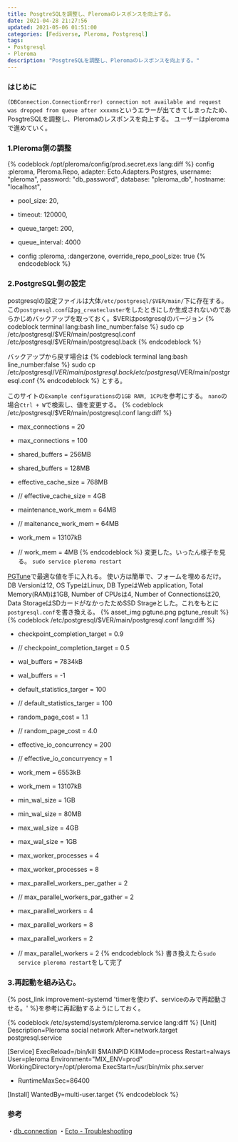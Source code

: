 ```yaml
---
title: PosgtreSQLを調整し、Pleromaのレスポンスを向上する。
date: 2021-04-28 21:27:56
updated: 2021-05-06 01:51:00
categories: [Fediverse, Pleroma, Postgresql]
tags:
- Postgresql
- Pleroma
description: "PosgtreSQLを調整し、Pleromaのレスポンスを向上する。"
---
```

### はじめに
`(DBConnection.ConnectionError) connection not available and request was dropped from queue after xxxxms`というエラーが出てきてしまったため、PosgtreSQLを調整し、Pleromaのレスポンスを向上する。
ユーザーはpleromaで進めていく。

<!-- toc -->
<!-- more -->
### 1.Pleroma側の調整
{% codeblock /opt/pleroma/config/prod.secret.exs lang:diff %}
config :pleroma, Pleroma.Repo,
  adapter: Ecto.Adapters.Postgres,
  username: "pleroma",
  password: "db_password",
  database: "pleroma_db",
  hostname: "localhost",
+  pool_size: 20,
+  timeout: 120000,
+  queue_target: 200,
+  queue_interval: 4000

+ config :pleroma, :dangerzone, override_repo_pool_size: true
{% endcodeblock %}

### 2.PostgreSQL側の設定
postgresqlの設定ファイルは大体`/etc/postgresql/$VER/main/`下に存在する。
この`postgresql.conf`は`pg_createcluster`をしたときにしか生成されないのであらかじめバックアップを取っておく。$VERはpostgresqlのバージョン
{% codeblock terminal lang:bash line_number:false %}
sudo cp /etc/postgresql/$VER/main/postgresql.conf /etc/postgresql/$VER/main/postgresql.back
{% endcodeblock %}

バックアップから戻す場合は
{% codeblock terminal lang:bash line_number:false %}
sudo cp /etc/postgresql/$VER/main/postgresql.back /etc/postgresql/$VER/main/postgresql.conf
{% endcodeblock %}
とする。

このサイトの`Example configurations`の`1GB RAM, 1CPU`を参考にする。
`nano`の場合`Ctrl + W`で検索し、値を変更する。
{% codeblock /etc/postgresql/$VER/main/postgresql.conf lang:diff %}
+ max_connections = 20
- max_connections = 100
+ shared_buffers = 256MB
- shared_buffers = 128MB
+ effective_cache_size = 768MB
- // effective_cache_size = 4GB
+ maintenance_work_mem = 64MB
- // maitenance_work_mem = 64MB
+ work_mem = 13107kB
- // work_mem = 4MB
{% endcodeblock %}
変更した。いったん様子を見る。
`sudo service pleroma restart`

[PGTune](https://pgtune.leopard.in.ua/)で最適な値を手に入れる。
使い方は簡単で、フォームを埋めるだけ。
DB Versionは12, OS TypeはLinux, DB TypeはWeb application, Total Memory(RAM)は1GB, Number of CPUsは4, Number of Connectionsは20, Data StorageはSDカードがなかったためSSD Strageとした。これをもとに`postgresql.conf`を書き換える。
{% asset_img pgtune.png pgtune_result %}
{% codeblock /etc/postgresql/$VER/main/postgresql.conf lang:diff %}
+ checkpoint_completion_target = 0.9
- // checkpoint_completion_target = 0.5
+ wal_buffers = 7834kB
- wal_buffers = -1
+ default_statistics_targer = 100
- // default_statistics_targer = 100
+ random_page_cost = 1.1
- // random_page_cost = 4.0
+ effective_io_concurrency = 200
- // effective_io_concurryency = 1
+ work_mem = 6553kB
- work_mem = 13107kB
+ min_wal_size = 1GB
- min_wal_size = 80MB
+ max_wal_size = 4GB
- max_wal_size = 1GB
+ max_worker_processes = 4
- max_worker_processes = 8
+ max_parallel_workers_per_gather = 2
- // max_parallel_workers_par_gather = 2
+ max_parallel_workers = 4
- max_parallel_workers = 8
+ max_parallel_workers = 2
- // max_parallel_workers = 2
{% endcodeblock %}
書き換えたら`sudo service pleroma restart`をして完了

### 3.再起動を組み込む。
{% post_link improvement-systemd 'timerを使わず、serviceのみで再起動させる。' %}を参考に再起動するようにしておく。

{% codeblock /etc/systemd/system/pleroma.service lang:diff %}
[Unit]
Description=Pleroma social network
After=network.target postgresql.service

[Service]
ExecReload=/bin/kill $MAINPID
KillMode=process
Restart=always
User=pleroma
Environment="MIX_ENV=prod"
WorkingDirectory=/opt/pleroma
ExecStart=/usr/bin/mix phx.server
+ RuntimeMaxSec=86400

[Install]
WantedBy=multi-user.target
{% endcodeblock %}

### 参考
・[db_connection](https://hexdocs.pm/db_connection/DBConnection.html#start_link/2-options)
・[Ecto - Troubleshooting](http://blog.tap349.com/elixir/ecto/2018/12/28/ecto-troubleshooting/)